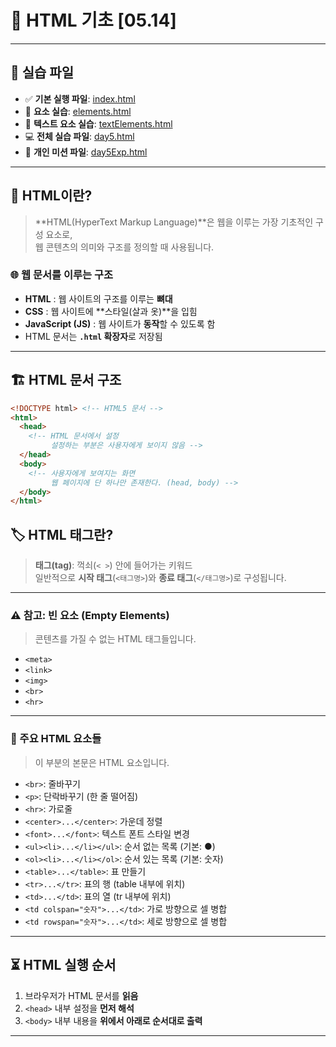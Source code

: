 # 📘 HTML 기초 [05.14]

---

## 🔗 실습 파일

- ✅ **기본 실행 파일**: [index.html](./index.html)  
- 🧩 **요소 실습**: [elements.html](./elements.html)  
- 📝 **텍스트 요소 실습**: [textElements.html](./textElements.html)  
- 💻 **전체 실습 파일**: [day5.html](./day5.html)  
- 🎯 **개인 미션 파일**: [day5Exp.html](./mission/day5Exp.html)

---

## 🧠 HTML이란?

> **HTML(HyperText Markup Language)**은 웹을 이루는 가장 기초적인 구성 요소로,  
> 웹 콘텐츠의 의미와 구조를 정의할 때 사용됩니다.

### 🌐 웹 문서를 이루는 구조

- **HTML** : 웹 사이트의 구조를 이루는 **뼈대**
- **CSS** : 웹 사이트에 **스타일(살과 옷)**을 입힘
- **JavaScript (JS)** : 웹 사이트가 **동작**할 수 있도록 함
- HTML 문서는 **`.html` 확장자**로 저장됨

---

## 🏗️ HTML 문서 구조

```html
<!DOCTYPE html> <!-- HTML5 문서 -->
<html>
  <head>
    <!-- HTML 문서에서 설정 
         설정하는 부분은 사용자에게 보이지 않음 -->
  </head>
  <body>
    <!-- 사용자에게 보여지는 화면 
         웹 페이지에 단 하나만 존재한다. (head, body) -->
  </body>
</html>

```
## 🏷️ HTML 태그란?

> **태그(tag)**: 꺽쇠(`< >`) 안에 들어가는 키워드  
> 일반적으로 **시작 태그**(`<태그명>`)와 **종료 태그**(`</태그명>`)로 구성됩니다.

---

### ⚠️ 참고: 빈 요소 (Empty Elements)

> 콘텐츠를 가질 수 없는 HTML 태그들입니다.

- `<meta>`
- `<link>`
- `<img>`
- `<br>`
- `<hr>`

---

### 📌 주요 HTML 요소들

> 이 부분의 본문은 HTML 요소입니다.

- `<br>`: 줄바꾸기  
- `<p>`: 단락바꾸기 (한 줄 떨어짐)  
- `<hr>`: 가로줄  
- `<center>...</center>`: 가운데 정렬  
- `<font>...</font>`: 텍스트 폰트 스타일 변경  
- `<ul><li>...</li></ul>`: 순서 없는 목록 (기본: ●)  
- `<ol><li>...</li></ol>`: 순서 있는 목록 (기본: 숫자)  
- `<table>...</table>`: 표 만들기  
- `<tr>...</tr>`: 표의 행 (table 내부에 위치)  
- `<td>...</td>`: 표의 열 (tr 내부에 위치)  
- `<td colspan="숫자">...</td>`: 가로 방향으로 셀 병합  
- `<td rowspan="숫자">...</td>`: 세로 방향으로 셀 병합  

---

## ⏳ HTML 실행 순서

1. 브라우저가 HTML 문서를 **읽음**
2. `<head>` 내부 설정을 **먼저 해석**
3. `<body>` 내부 내용을 **위에서 아래로 순서대로 출력**

---

